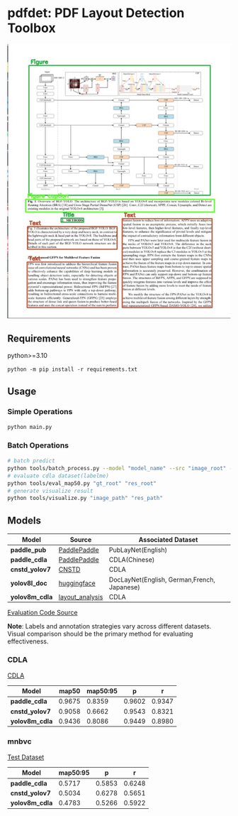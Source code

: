 # pdfdet: PDF Layout Detection Toolbox

![效果1](./source/1.jpg)

## Requirements

python>=3.10

```shell
python -m pip install -r requirements.txt
```

## Usage

### Simple Operations

```bash
python main.py
```

### Batch Operations

```bash
# batch predict
python tools/batch_process.py --model "model_name" --src "image_root" --save "res_root"
# evaluate cdla dataset(labelme)
python tools/eval_map50.py "gt_root" "res_root"
# generate visualize result
python tools/visualize.py "image_path" "res_path"
```

## Models

| **Model**        | **Source**                                                                                                 | **Associated Dataset**                      |
| ---------------- | ---------------------------------------------------------------------------------------------------------- | ------------------------------------------- |
| **paddle_pub**   | [PaddlePaddle](https://github.com/PaddlePaddle/PaddleOCR/blob/release/2.6/ppstructure/layout/README_ch.md) | PubLayNet(English)                          |
| **paddle_cdla**  | [PaddlePaddle](https://github.com/PaddlePaddle/PaddleOCR/blob/release/2.6/ppstructure/layout/README_ch.md) | CDLA(Chinese)                               |
| **cnstd_yolov7** | [CNSTD](https://github.com/breezedeus/cnstd)                                                               | CDLA                                        |
| **yolov8l_doc**  | [huggingface](https://huggingface.co/egis-group/LayoutDetection)                                           | DocLayNet(English, German,French, Japanese) |
| **yolov8m_cdla** | [layout_analysis](https://github.com/jiangnanboy/layout_analysis)                                          | CDLA                                        |

[Evaluation Code Source](https://github.com/ultralytics/ultralytics/blob/2d513a9e4bf51e961a4199067383d2052f483874/ultralytics/utils/metrics.py#L620)

**Note**: Labels and annotation strategies vary across different datasets. Visual comparison should be the primary method for evaluating effectiveness.

### CDLA

[CDLA](https://github.com/buptlihang/CDLA)

| **Model**        | **map50** | **map50:95** | **p**  | **r**  |
| ---------------- | --------- | ------------ | ------ | ------ |
| **paddle_cdla**  | 0.9675    | 0.8359       | 0.9602 | 0.9347 |
| **cnstd_yolov7** | 0.9058    | 0.6662       | 0.9543 | 0.8321 |
| **yolov8m_cdla** | 0.9436    | 0.8086       | 0.9449 | 0.8980 |

### mnbvc

[Test Dataset](https://github.com/Ontheroad123/Layout-Analysis/tree/main/layout_modify)

| **Model**        | **map50:95** | **p**  | **r**  |
| ---------------- | ------------ | ------ | ------ |
| **paddle_cdla**  | 0.5717       | 0.5853 | 0.6248 |
| **cnstd_yolov7** | 0.5034       | 0.6278 | 0.5651 |
| **yolov8m_cdla** | 0.4783       | 0.5266 | 0.5922 |
